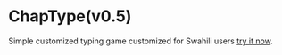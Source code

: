 # ChapType(v0.5)

Simple customized typing game customized for Swahili users [try it now](https://chaptype.netlify.app).

